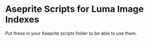 # Aseprite Scripts for Luma Image Indexes
Put these in your Aseprite scripts folder to be able to use them.
